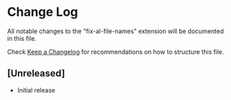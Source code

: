 # Change Log

All notable changes to the "fix-al-file-names" extension will be documented in this file.

Check [Keep a Changelog](http://keepachangelog.com/) for recommendations on how to structure this file.

## [Unreleased]

- Initial release